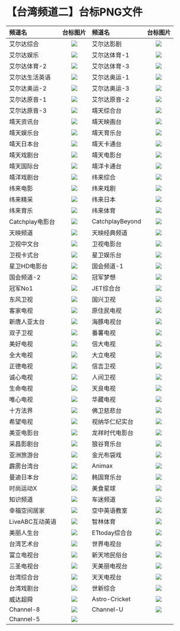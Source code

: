 # 【台湾频道二】台标PNG文件
|频道名|台标图片|频道名|台标图片|
|:---|:---:|:---|:---:|
|艾尔达综合|<img src="https://raw.githubusercontent.com/liuyilong80880/tvlog/main/img/ELTA1.png">|艾尔达影剧|<img src="https://raw.githubusercontent.com/liuyilong80880/tvlog/main/img/ELTA2.png">|
|艾尔达娱乐|<img src="https://raw.githubusercontent.com/liuyilong80880/tvlog/main/img/ELTA3.png">|艾尔达体育-1|<img src="https://raw.githubusercontent.com/liuyilong80880/tvlog/main/img/ELTA4.png">|
|艾尔达体育-2|<img src="https://raw.githubusercontent.com/liuyilong80880/tvlog/main/img/ELTA5.png">|艾尔达体育-3|<img src="https://raw.githubusercontent.com/liuyilong80880/tvlog/main/img/ELTA6.png">|
|艾尔达生活英语|<img src="https://raw.githubusercontent.com/liuyilong80880/tvlog/main/img/ELTA7.png">|艾尔达奥运-1|<img src="https://raw.githubusercontent.com/liuyilong80880/tvlog/main/img/ELTA8.png">|
|艾尔达奥运-2|<img src="https://raw.githubusercontent.com/liuyilong80880/tvlog/main/img/ELTA9.png">|艾尔达奥运-3|<img src="https://raw.githubusercontent.com/liuyilong80880/tvlog/main/img/ELTA10.png">|
|艾尔达原音-1|<img src="https://raw.githubusercontent.com/liuyilong80880/tvlog/main/img/ELTA11.png">|艾尔达原音-2|<img src="https://raw.githubusercontent.com/liuyilong80880/tvlog/main/img/ELTA12.png">|
|艾尔达原音-3|<img src="https://raw.githubusercontent.com/liuyilong80880/tvlog/main/img/ELTA13.png">|靖天综合台|<img src="https://raw.githubusercontent.com/liuyilong80880/tvlog/main/img/GoldenTV1.png">|
|靖天资讯台|<img src="https://raw.githubusercontent.com/liuyilong80880/tvlog/main/img/GoldenTV2.png">|靖天映画台|<img src="https://raw.githubusercontent.com/liuyilong80880/tvlog/main/img/GoldenTV3.png">|
|靖天娱乐台|<img src="https://raw.githubusercontent.com/liuyilong80880/tvlog/main/img/GoldenTV4.png">|靖天育乐台|<img src="https://raw.githubusercontent.com/liuyilong80880/tvlog/main/img/GoldenTV5.png">|
|靖天日本台|<img src="https://raw.githubusercontent.com/liuyilong80880/tvlog/main/img/GoldenTV6.png">|靖天卡通台|<img src="https://raw.githubusercontent.com/liuyilong80880/tvlog/main/img/GoldenTV7.png">|
|靖天戏剧台|<img src="https://raw.githubusercontent.com/liuyilong80880/tvlog/main/img/GoldenTV8.png">|靖天电影台|<img src="https://raw.githubusercontent.com/liuyilong80880/tvlog/main/img/GoldenTV9.png">|
|靖天国际台|<img src="https://raw.githubusercontent.com/liuyilong80880/tvlog/main/img/GoldenTV10.png">|靖洋卡通台|<img src="https://raw.githubusercontent.com/liuyilong80880/tvlog/main/img/jy1.png">|
|靖洋戏剧台|<img src="https://raw.githubusercontent.com/liuyilong80880/tvlog/main/img/jy2.png">|纬来综合|<img src="https://raw.githubusercontent.com/liuyilong80880/tvlog/main/img/Videoland1.png">|
|纬来电影|<img src="https://raw.githubusercontent.com/liuyilong80880/tvlog/main/img/Videoland2.png">|纬来戏剧|<img src="https://raw.githubusercontent.com/liuyilong80880/tvlog/main/img/Videoland3.png">|
|纬来精采|<img src="https://raw.githubusercontent.com/liuyilong80880/tvlog/main/img/Videoland4.png">|纬来日本|<img src="https://raw.githubusercontent.com/liuyilong80880/tvlog/main/img/Videoland5.png">|
|纬来育乐|<img src="https://raw.githubusercontent.com/liuyilong80880/tvlog/main/img/Videoland6.png">|纬来体育|<img src="https://raw.githubusercontent.com/liuyilong80880/tvlog/main/img/Videoland7.png">|
|Catchplay电影台|<img src="https://raw.githubusercontent.com/liuyilong80880/tvlog/main/img/CatchPlay1.png">|CatchplayBeyond|<img src="https://raw.githubusercontent.com/liuyilong80880/tvlog/main/img/CatchPlay2.png">|
|天映频道|<img src="https://raw.githubusercontent.com/liuyilong80880/tvlog/main/img/typd.png">|天映经典频道|<img src="https://raw.githubusercontent.com/liuyilong80880/tvlog/main/img/tyjdpd.png">|
|卫视中文台|<img src="https://raw.githubusercontent.com/liuyilong80880/tvlog/main/img/weishi1.png">|卫视电影台|<img src="https://raw.githubusercontent.com/liuyilong80880/tvlog/main/img/weishi2.png">|
|卫视卡式台|<img src="https://raw.githubusercontent.com/liuyilong80880/tvlog/main/img/weishi3.png">|星卫娱乐台|<img src="https://raw.githubusercontent.com/liuyilong80880/tvlog/main/img/xingwei1.png">|
|星卫HD电影台|<img src="https://raw.githubusercontent.com/liuyilong80880/tvlog/main/img/xingwei2.png">|国会频道-1|<img src="https://raw.githubusercontent.com/liuyilong80880/tvlog/main/img/guohui1.png">|
|国会频道-2|<img src="https://raw.githubusercontent.com/liuyilong80880/tvlog/main/img/guohui2.png">|冠军梦想|<img src="https://raw.githubusercontent.com/liuyilong80880/tvlog/main/img/guanjunmx.png">|
|冠军No1|<img src="https://raw.githubusercontent.com/liuyilong80880/tvlog/main/img/guanjunno1.png">|JET综合台|<img src="https://raw.githubusercontent.com/liuyilong80880/tvlog/main/img/JET.png">|
|东风卫视|<img src="https://raw.githubusercontent.com/liuyilong80880/tvlog/main/img/Dongfeng.png">|国兴卫视|<img src="https://raw.githubusercontent.com/liuyilong80880/tvlog/main/img/GSTV.png">|
|客家电视|<img src="https://raw.githubusercontent.com/liuyilong80880/tvlog/main/img/Hakka.png">|原住民电视|<img src="https://raw.githubusercontent.com/liuyilong80880/tvlog/main/img/TITV.png">|
|新唐人亚太台|<img src="https://raw.githubusercontent.com/liuyilong80880/tvlog/main/img/NTD.png">|海豚电视台|<img src="https://raw.githubusercontent.com/liuyilong80880/tvlog/main/img/haitun.png">|
|双子卫视|<img src="https://raw.githubusercontent.com/liuyilong80880/tvlog/main/img/shuangzi.png">|番薯电视|<img src="https://raw.githubusercontent.com/liuyilong80880/tvlog/main/img/fanshutv.png">|
|美好电视|<img src="https://raw.githubusercontent.com/liuyilong80880/tvlog/main/img/viva.png">|信大电视|<img src="https://raw.githubusercontent.com/liuyilong80880/tvlog/main/img/xindatv.png">|
|全大电视|<img src="https://raw.githubusercontent.com/liuyilong80880/tvlog/main/img/quandatv.png">|大立电视|<img src="https://raw.githubusercontent.com/liuyilong80880/tvlog/main/img/dalitv.png">|
|正德电视|<img src="https://raw.githubusercontent.com/liuyilong80880/tvlog/main/img/zhengde.png">|信吉卫视|<img src="https://raw.githubusercontent.com/liuyilong80880/tvlog/main/img/SJTV.png">|
|诚心电视|<img src="https://raw.githubusercontent.com/liuyilong80880/tvlog/main/img/chengxintv.png">|人间卫视|<img src="https://raw.githubusercontent.com/liuyilong80880/tvlog/main/img/BLTV.png">|
|生命电视|<img src="https://raw.githubusercontent.com/liuyilong80880/tvlog/main/img/shengming.png">|天良电视|<img src="https://raw.githubusercontent.com/liuyilong80880/tvlog/main/img/tianliangtv.png">|
|唯心电视|<img src="https://raw.githubusercontent.com/liuyilong80880/tvlog/main/img/WXTV.png">|华藏电视|<img src="https://raw.githubusercontent.com/liuyilong80880/tvlog/main/img/HZTV.png">|
|十方法界|<img src="https://raw.githubusercontent.com/liuyilong80880/tvlog/main/img/sffj.png">|佛卫慈悲台|<img src="https://raw.githubusercontent.com/liuyilong80880/tvlog/main/img/fwcb.png">|
|希望电视|<img src="https://raw.githubusercontent.com/liuyilong80880/tvlog/main/img/HelpTV.png">|视纳华仁纪实台|<img src="https://raw.githubusercontent.com/liuyilong80880/tvlog/main/img/cnex.png">|
|美亚电影台|<img src="https://raw.githubusercontent.com/liuyilong80880/tvlog/main/img/meiyady.png">|龙祥时代电影台|<img src="https://raw.githubusercontent.com/liuyilong80880/tvlog/main/img/LStime.png">|
|采昌影剧台|<img src="https://raw.githubusercontent.com/liuyilong80880/tvlog/main/img/caichang.png">|狼谷育乐台|<img src="https://raw.githubusercontent.com/liuyilong80880/tvlog/main/img/WolvesValley.png">|
|亚洲旅游台|<img src="https://raw.githubusercontent.com/liuyilong80880/tvlog/main/img/Asiatravel.png">|金光布袋戏|<img src="https://raw.githubusercontent.com/liuyilong80880/tvlog/main/img/jgbdx.png">|
|霹雳台湾台|<img src="https://raw.githubusercontent.com/liuyilong80880/tvlog/main/img/pltwt.png">|Animax|<img src="https://raw.githubusercontent.com/liuyilong80880/tvlog/main/img/Animax.png">|
|曼迪日本台|<img src="https://raw.githubusercontent.com/liuyilong80880/tvlog/main/img/dmrbt.png">|韩国育乐台|<img src="https://raw.githubusercontent.com/liuyilong80880/tvlog/main/img/hanguoyl.png">|
|时尚运动X|<img src="https://raw.githubusercontent.com/liuyilong80880/tvlog/main/img/ssydX.png">|美食星球|<img src="https://raw.githubusercontent.com/liuyilong80880/tvlog/main/img/foodplanet.png">|
|知识频道|<img src="https://raw.githubusercontent.com/liuyilong80880/tvlog/main/img/smarttv.png">|车迷频道|<img src="https://raw.githubusercontent.com/liuyilong80880/tvlog/main/img/chemitv.png">|
|幸福空间居家|<img src="https://raw.githubusercontent.com/liuyilong80880/tvlog/main/img/Gorgeous.png">|空中英语教室|<img src="https://raw.githubusercontent.com/liuyilong80880/tvlog/main/img/kzyyjs.png">|
|LiveABC互动英语|<img src="https://raw.githubusercontent.com/liuyilong80880/tvlog/main/img/liveabc.png">|智林体育|<img src="https://raw.githubusercontent.com/liuyilong80880/tvlog/main/img/TSL.png">|
|美丽人生台|<img src="https://raw.githubusercontent.com/liuyilong80880/tvlog/main/img/Maylife.png">|ETtoday综合台|<img src="https://raw.githubusercontent.com/liuyilong80880/tvlog/main/img/ETtoday.png">|
|台湾艺术台|<img src="https://raw.githubusercontent.com/liuyilong80880/tvlog/main/img/TACT.png">|世界电视台|<img src="https://raw.githubusercontent.com/liuyilong80880/tvlog/main/img/WorldTV.png">|
|富立电视台|<img src="https://raw.githubusercontent.com/liuyilong80880/tvlog/main/img/FuliTV.png">|新天地民俗台|<img src="https://raw.githubusercontent.com/liuyilong80880/tvlog/main/img/xtdmst.png">|
|三圣电视台|<img src="https://raw.githubusercontent.com/liuyilong80880/tvlog/main/img/SanshengTV.png">|天美丽电视台|<img src="https://raw.githubusercontent.com/liuyilong80880/tvlog/main/img/tmltv.png">|
|台湾综合台|<img src="https://raw.githubusercontent.com/liuyilong80880/tvlog/main/img/Taiwanzh.png">|天天电视台|<img src="https://raw.githubusercontent.com/liuyilong80880/tvlog/main/img/Tiantian.png">|
|台湾戏剧台|<img src="https://raw.githubusercontent.com/liuyilong80880/tvlog/main/img/Taiwanxiju.png">|世新综合|<img src="https://raw.githubusercontent.com/liuyilong80880/tvlog/main/img/CYCzonghe.png">|
|威达超舜|<img src="https://raw.githubusercontent.com/liuyilong80880/tvlog/main/img/VEETV.png">|Astro-Cricket|<img src="https://raw.githubusercontent.com/liuyilong80880/tvlog/main/img/Astro-Cricket.png">|
|Channel-8|<img src="https://raw.githubusercontent.com/liuyilong80880/tvlog/main/img/Channel-8.png">|Channel-U|<img src="https://raw.githubusercontent.com/liuyilong80880/tvlog/main/img/Channel-U.png">|
|Channel-5|<img src="https://raw.githubusercontent.com/liuyilong80880/tvlog/main/img/Channel-5.png">|
